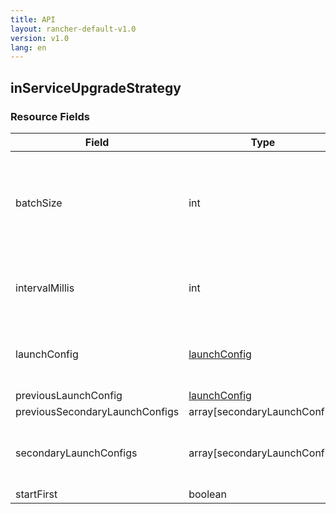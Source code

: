 ```yaml
---
title: API
layout: rancher-default-v1.0
version: v1.0
lang: en
---
```


## inServiceUpgradeStrategy





### Resource Fields

Field | Type | Required | Default | Description
---|---|---|---|---
batchSize | int | false | 1 | The batch size to upgrade a service (i.e. how many containers to launch at a time)
intervalMillis | int | false | 2000 | The number of milliseconds between upgrading
launchConfig | [launchConfig]({{site.baseurl}}/rancher/{{page.version}}/{{page.lang}}/api/api-resources/launchConfig/) | false |  | The Docker run configuration of a container
previousLaunchConfig | [launchConfig]({{site.baseurl}}/rancher/{{page.version}}/{{page.lang}}/api/api-resources/launchConfig/) | false |  | 
previousSecondaryLaunchConfigs | array[secondaryLaunchConfig] | false |  | 
secondaryLaunchConfigs | array[secondaryLaunchConfig] | false |  | The list of services that are sidekicks to the service.
startFirst | boolean | false | false | 

